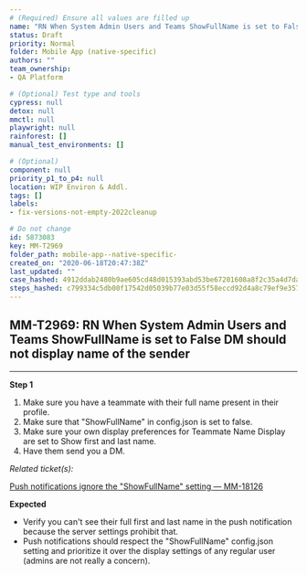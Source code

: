 ```yaml
---
# (Required) Ensure all values are filled up
name: "RN When System Admin Users and Teams ShowFullName is set to False DM should not display name of the sender"
status: Draft
priority: Normal
folder: Mobile App (native-specific)
authors: ""
team_ownership: 
- QA Platform

# (Optional) Test type and tools
cypress: null
detox: null
mmctl: null
playwright: null
rainforest: []
manual_test_environments: []

# (Optional)
component: null
priority_p1_to_p4: null
location: WIP Environ & Addl.
tags: []
labels: 
- fix-versions-not-empty-2022cleanup

# Do not change
id: 5873083
key: MM-T2969
folder_path: mobile-app--native-specific-
created_on: "2020-06-18T20:47:38Z"
last_updated: ""
case_hashed: 4912ddab2480b9ae605cd48d015393abd53be67201608a8f2c35a4d7da3c30e3c795f702d044274993993b00f030ef60
steps_hashed: c799334c5db00f17542d05039b77e03d55f58eccd92d4a8c79ef9e357a6a5ea576b02f892ae47a58df2554283bac09ed
---
```


## MM-T2969: RN When System Admin Users and Teams ShowFullName is set to False DM should not display name of the sender

---

**Step 1**

1. Make sure you have a teammate with their full name present in their profile.
2. Make sure that "ShowFullName" in config.json is set to false.
3. Make sure your own display preferences for Teammate Name Display are set to Show first and last name.
4. Have them send you a DM.

_Related ticket(s):_

[Push notifications ignore the "ShowFullName" setting — MM-18126](https://mattermost.atlassian.net/browse/MM-18126)

**Expected**

- Verify you can't see their full first and last name in the push notification because the server settings prohibit that.
- Push notifications should respect the "ShowFullName" config.json setting and prioritize it over the display settings of any regular user (admins are not really a concern).

